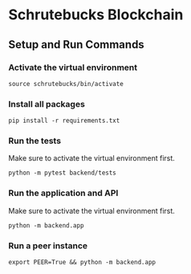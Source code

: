 # Schrutebucks Blockchain

## Setup and Run Commands

### Activate the virtual environment

```shell
source schrutebucks/bin/activate
```

### Install all packages

```shell
pip install -r requirements.txt
```

### Run the tests

Make sure to activate the virtual environment first.

```shell
python -m pytest backend/tests
```

### Run the application and API

Make sure to activate the virtual environment first.

```shell
python -m backend.app
```

### Run a peer instance

```shell
export PEER=True && python -m backend.app
```
